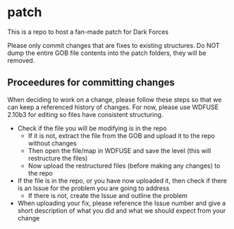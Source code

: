 # patch
This is a repo to host a fan-made patch for Dark Forces

Please only commit changes that are fixes to existing structures. Do NOT dump the entire GOB file contents into the patch folders,  they will be removed. 

## Proceedures for committing changes

When deciding to work on a change, please follow these steps so that we can keep a referenced history of changes. For now, please use WDFUSE 2.10b3 for editing so files have consistent structuring.

- Check if the file you will be modifying is in the repo
  - If it is not, extract the file from the GOB and upload it to the repo without changes
  - Then open the file/map in WDFUSE and save the level (this will restructure the files)
  - Now upload the restructured files (before making any changes) to the repo
- If the file is in the repo, or you have now uploaded it, then check if there is an Issue for the problem you are going to address
  - If there is not, create the Issue and outline the problem
- When uploading your fix, please reference the Issue number and give a short description of what you did and what we should expect from your change


